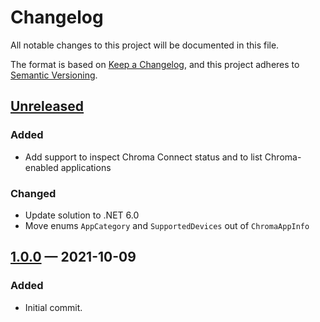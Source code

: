 # Changelog

All notable changes to this project will be documented in this file.

The format is based on [Keep a Changelog](https://keepachangelog.com/en/1.0.0/),
and this project adheres to [Semantic Versioning](https://semver.org/spec/v2.0.0.html).

## [Unreleased](https://github.com/poveden/ChromaWrapper/compare/v1.0.0...HEAD)

### Added

- Add support to inspect Chroma Connect status and to list Chroma-enabled applications

### Changed

- Update solution to .NET 6.0
- Move enums `AppCategory` and `SupportedDevices` out of `ChromaAppInfo`

## [1.0.0](https://github.com/poveden/ChromaWrapper/releases/tag/v1.0.0) — 2021-10-09

### Added

- Initial commit.
